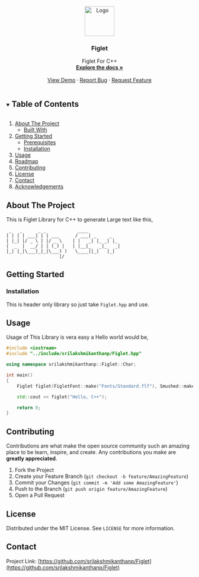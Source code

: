 <!-- PROJECT LOGO -->
<br />
<p align="center">
  <a href="https://github.com/srilakshmikanthanp/Figlet">
    <img src="images/logo.png" alt="Logo" width="80" height="80">
  </a>

  <h3 align="center">Figlet</h3>

  <p align="center">
    Figlet For C++
    <br />
    <a href="https://github.com/srilakshmikanthanp/Figlet"><strong>Explore the docs »</strong></a>
    <br />
    <br />
    <a href="https://github.com/srilakshmikanthanp/Figlet">View Demo</a>
    ·
    <a href="https://github.com/srilakshmikanthanp/Figlet/issues">Report Bug</a>
    ·
    <a href="https://github.com/srilakshmikanthanp/Figlet/issues">Request Feature</a>
  </p>
</p>



<!-- TABLE OF CONTENTS -->
<details open="open">
  <summary><h2 style="display: inline-block">Table of Contents</h2></summary>
  <ol>
    <li>
      <a href="#about-the-project">About The Project</a>
      <ul>
        <li><a href="#built-with">Built With</a></li>
      </ul>
    </li>
    <li>
      <a href="#getting-started">Getting Started</a>
      <ul>
        <li><a href="#prerequisites">Prerequisites</a></li>
        <li><a href="#installation">Installation</a></li>
      </ul>
    </li>
    <li><a href="#usage">Usage</a></li>
    <li><a href="#roadmap">Roadmap</a></li>
    <li><a href="#contributing">Contributing</a></li>
    <li><a href="#license">License</a></li>
    <li><a href="#contact">Contact</a></li>
    <li><a href="#acknowledgements">Acknowledgements</a></li>
  </ol>
</details>



<!-- ABOUT THE PROJECT -->
## About The Project

This is Figlet Library for C++ to generate Large text like this,

~~~Figlet
 _   _      _ _            ____            
| | | | ___| | | ___      / ___| _     _   
| |_| |/ _ \ | |/ _ \    | |   _| |_ _| |_ 
|  _  |  __/ | | (_) |   | |__|_   _|_   _|
|_| |_|\___|_|_|\___( )   \____||_|   |_|  
                    |/                    
~~~

<!-- GETTING STARTED -->
## Getting Started

### Installation

This is header only library so just take `Figlet.hpp` and use.

<!-- USAGE EXAMPLES -->
## Usage

Usage of This Library is vera easy a Hello world would be,

~~~cpp
#include <iostream>
#include "../include/srilakshmikanthanp/Figlet.hpp"

using namespace srilakshmikanthanp::Figlet::Char;

int main()
{
    Figlet figlet(FigletFont::make("Fonts/Standard.flf"), Smushed::make());

    std::cout << figlet("Hello, C++");

    return 0;
}
~~~

<!-- CONTRIBUTING -->
## Contributing

Contributions are what make the open source community such an amazing place to be learn, inspire, and create. Any contributions you make are **greatly appreciated**.

1. Fork the Project
2. Create your Feature Branch (`git checkout -b feature/AmazingFeature`)
3. Commit your Changes (`git commit -m 'Add some AmazingFeature'`)
4. Push to the Branch (`git push origin feature/AmazingFeature`)
5. Open a Pull Request



<!-- LICENSE -->
## License

Distributed under the MIT License. See `LICENSE` for more information.



<!-- CONTACT -->
## Contact

Project Link: [https://github.com/srilakshmikanthanp/Figlet](https://github.com/srilakshmikanthanp/Figlet)
